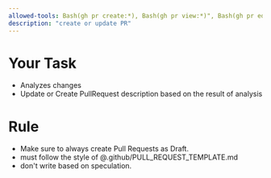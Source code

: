 ```yaml
---
allowed-tools: Bash(gh pr create:*), Bash(gh pr view:*)", Bash(gh pr edit:*), Bash(git log:*)
description: "create or update PR"
---
```


# Your Task

- Analyzes changes
- Update or Create PullRequest description based on the result of analysis

# Rule

- Make sure to always create Pull Requests as Draft.
- must follow the style of @.github/PULL_REQUEST_TEMPLATE.md
- don't write based on speculation.
